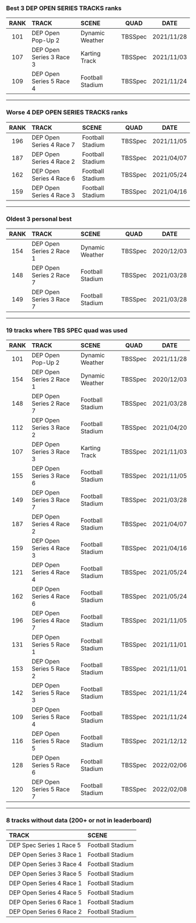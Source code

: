 ### Best 3 DEP OPEN SERIES TRACKS ranks
|RANK|TRACK|SCENE|QUAD|DATE|
|:---:|:---|:---|:---:|:---:|
|101|DEP Open Pop-Up 2|Dynamic Weather|TBSSpec|2021/11/28|
|107|DEP Open Series 3 Race 3|Karting Track|TBSSpec|2021/11/03|
|109|DEP Open Series 5 Race 4|Football Stadium|TBSSpec|2021/11/24|
---
### Worse 4 DEP OPEN SERIES TRACKS ranks
|RANK|TRACK|SCENE|QUAD|DATE|
|:---:|:---|:---|:---:|:---:|
|196|DEP Open Series 4 Race 7|Football Stadium|TBSSpec|2021/11/05|
|187|DEP Open Series 4 Race 2|Football Stadium|TBSSpec|2021/04/07|
|162|DEP Open Series 4 Race 6|Football Stadium|TBSSpec|2021/05/24|
|159|DEP Open Series 4 Race 3|Football Stadium|TBSSpec|2021/04/16|
---
### Oldest 3 personal best
|RANK|TRACK|SCENE|QUAD|DATE|
|:---:|:---|:---|:---:|:---:|
|154|DEP Open Series 2 Race 1|Dynamic Weather|TBSSpec|2020/12/03|
|148|DEP Open Series 2 Race 7|Football Stadium|TBSSpec|2021/03/28|
|149|DEP Open Series 3 Race 7|Football Stadium|TBSSpec|2021/03/28|
---
### 19 tracks where TBS SPEC quad was used
|RANK|TRACK|SCENE|QUAD|DATE|
|:---:|:---|:---|:---:|:---:|
|101|DEP Open Pop-Up 2|Dynamic Weather|TBSSpec|2021/11/28|
|154|DEP Open Series 2 Race 1|Dynamic Weather|TBSSpec|2020/12/03|
|148|DEP Open Series 2 Race 7|Football Stadium|TBSSpec|2021/03/28|
|112|DEP Open Series 3 Race 2|Football Stadium|TBSSpec|2021/04/20|
|107|DEP Open Series 3 Race 3|Karting Track|TBSSpec|2021/11/03|
|155|DEP Open Series 3 Race 6|Football Stadium|TBSSpec|2021/11/05|
|149|DEP Open Series 3 Race 7|Football Stadium|TBSSpec|2021/03/28|
|187|DEP Open Series 4 Race 2|Football Stadium|TBSSpec|2021/04/07|
|159|DEP Open Series 4 Race 3|Football Stadium|TBSSpec|2021/04/16|
|121|DEP Open Series 4 Race 4|Football Stadium|TBSSpec|2021/05/24|
|162|DEP Open Series 4 Race 6|Football Stadium|TBSSpec|2021/05/24|
|196|DEP Open Series 4 Race 7|Football Stadium|TBSSpec|2021/11/05|
|131|DEP Open Series 5 Race 1|Football Stadium|TBSSpec|2021/11/01|
|153|DEP Open Series 5 Race 2|Football Stadium|TBSSpec|2021/11/01|
|142|DEP Open Series 5 Race 3|Football Stadium|TBSSpec|2021/11/24|
|109|DEP Open Series 5 Race 4|Football Stadium|TBSSpec|2021/11/24|
|116|DEP Open Series 5 Race 5|Football Stadium|TBSSpec|2021/12/12|
|128|DEP Open Series 5 Race 6|Football Stadium|TBSSpec|2022/02/06|
|120|DEP Open Series 5 Race 7|Football Stadium|TBSSpec|2022/02/08|
---
### 8 tracks without data (200+ or not in leaderboard)
|TRACK|SCENE|
|:---|:---|
|DEP Spec Series 1 Race 5|Football Stadium|
|DEP Open Series 3 Race 1|Football Stadium|
|DEP Open Series 3 Race 4|Football Stadium|
|DEP Open Series 3 Race 5|Football Stadium|
|DEP Open Series 4 Race 1|Football Stadium|
|DEP Open Series 4 Race 5|Football Stadium|
|DEP Open Series 6 Race 1|Football Stadium|
|DEP Open Series 6 Race 2|Football Stadium|
